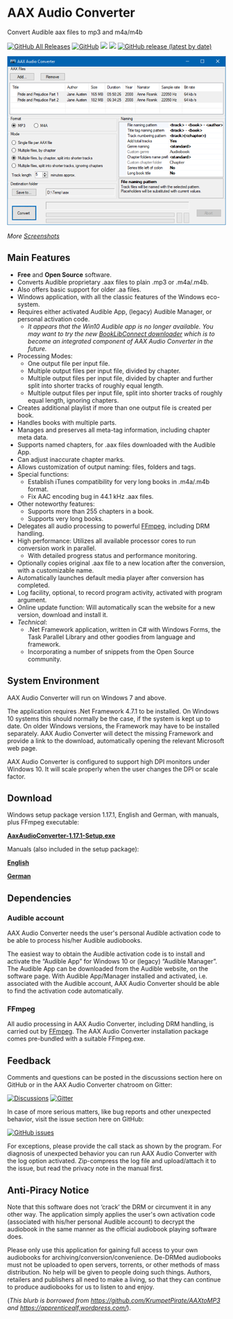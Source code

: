 # AAX Audio Converter
Convert Audible aax files to mp3 and m4a/m4b

[![GitHub All Releases](https://img.shields.io/github/downloads/audiamus/AaxAudioConverter/total)](https://github.com/audiamus/AaxAudioConverter/releases) [![GitHub](https://img.shields.io/github/license/audiamus/AaxAudioConverter)](https://github.com/audiamus/AaxAudioConverter/blob/master/LICENSE) [![](https://img.shields.io/badge/platform-Windows-blue)](http://microsoft.com/windows) [![](https://img.shields.io/badge/language-C%23-blue)](http://csharp.net/) [![GitHub release (latest by date)](https://img.shields.io/github/v/release/audiamus/AaxAudioConverter)](https://github.com/audiamus/AaxAudioConverter/releases/latest)

![](res/Cover.png?raw=true)

*More [Screenshots](res/Screenshots.md)*

## Main Features
- **Free** and **Open Source** software. 
- Converts Audible proprietary .aax files to plain .mp3 or .m4a/.m4b. 
- Also offers basic support for older .aa files.
- Windows application, with all the classic features of the Windows eco-system.
- Requires either activated Audible App, (legacy) Audible Manager, or personal activation code.
  - _It appears that the Win10 Audible app is no longer available. You may want to try the new [BookLibConnect downloader](https://github.com/audiamus/BookLibConnect) which is to become an integrated component of AAX Audio Converter in the future._   
- Processing Modes: 
  - One output file per input file.
  - Multiple output files per input file, divided by chapter.
  - Multiple output files per input file, divided by chapter and further split into shorter tracks of roughly equal length. 
  - Multiple output files per input file,  split into shorter tracks of roughly equal length, ignoring chapters.
- Creates additional playlist if more than one output file is created per book.
- Handles books with multiple parts.
- Manages and preserves all meta-tag information, including chapter meta data.
- Supports named chapters, for .aax files downloaded with the Audible App.
- Can adjust inaccurate chapter marks.
- Allows customization of output naming: files, folders and tags.
- Special functions:
  - Establish iTunes compatibility for very long books in .m4a/.m4b format.
  - Fix AAC encoding bug in 44.1 kHz .aax files.
- Other noteworthy features:
  - Supports more than 255 chapters in a book.
  - Supports very long books.
- Delegates all audio processing to powerful [FFmpeg](https://www.ffmpeg.org/), including DRM handling.
- High performance: Utilizes all available processor cores to run conversion work in parallel.
  - With detailed progress status and performance monitoring.
- Optionally copies original .aax file to a new location after the conversion, with a customizable name.
- Automatically launches default media player after conversion has completed.
- Log facility, optional, to record program activity, activated with program argument.
- Online update function: Will automatically scan the website for a new version, download and install it.
- *Technical*: 
  - .Net Framework application, written in C# with Windows Forms, the Task Parallel Library and other goodies from language and framework. 
  - Incorporating a number of snippets from the Open Source community. 

## System Environment
AAX Audio Converter will run on Windows 7 and above.

The application requires .Net Framework 4.7.1 to be installed. On Windows 10 systems this should normally be the case, if the system is kept up to date. On older Windows versions, the Framework may have to be installed separately. AAX Audio Converter will detect the missing Framework and provide a link to the download, automatically opening the relevant Microsoft web page. 

AAX Audio Converter is configured to support high DPI monitors under Windows 10. It will scale properly when the user changes the DPI or scale factor. 

## Download
Windows setup package version 1.17.1, English and German, with manuals, plus FFmpeg executable:

**[AaxAudioConverter-1.17.1-Setup.exe](https://github.com/audiamus/AaxAudioConverter/releases/download/v1.17.1/AaxAudioConverter-1.17.1-Setup.exe)**

Manuals (also included in the setup package):

**[English](https://github.com/audiamus/AaxAudioConverter/releases/download/v1.17.1/AaxAudioConverter.pdf)**

**[German](https://github.com/audiamus/AaxAudioConverter/releases/download/v1.17.1/AaxAudioConverter.de.pdf)**


## Dependencies
### Audible account
AAX Audio Converter needs the user's personal Audible activation code to be able to process his/her Audible audiobooks.

The easiest way to obtain the Audible activation code is to install and activate the “Audible App” for Windows 10 or (legacy) “Audible Manager”. The Audible App can be downloaded from the Audible website, on the software page. With Audible App/Manager installed and activated, i.e. associated with the Audible account, AAX Audio Converter should be able to find the activation code automatically.

### FFmpeg
All audio processing in AAX Audio Converter, including DRM handling, is carried out by [FFmpeg](https://www.ffmpeg.org/). 
The AAX Audio Converter installation package comes pre-bundled with a suitable FFmpeg.exe. 

## Feedback
Comments and questions can be posted in the discussions section here on GitHub or in the AAX Audio Converter chatroom on Gitter:

[![Discussions](https://img.shields.io/badge/discussions-on%20GitHub-green)](https://github.com/audiamus/AaxAudioConverter/discussions)
[![Gitter](https://badges.gitter.im/AaxAudioConverter/community.svg)](https://gitter.im/AaxAudioConverter/community?utm_source=badge&utm_medium=badge&utm_campaign=pr-badge)

In case of more serious matters, like bug reports and other unexpected behavior, visit the issue section here on GitHub: 

[![GitHub issues](https://img.shields.io/github/issues/audiamus/AaxAudioConverter)](https://github.com/audiamus/AaxAudioConverter/issues)

For exceptions, please provide the call stack as shown by the program. For diagnosis of unexpected behavior you can run AAX Audio Converter with the log option activated. Zip-compress the log file and upload/attach it to the issue, but read the privacy note in the manual first.    

## Anti-Piracy Notice
Note that this software does not ‘crack’ the DRM or circumvent it in any other way. The application simply applies the user's own activation code (associated with his/her personal Audible account) to decrypt the audiobook in the same manner as the official audiobook playing software does. 

Please only use this application for gaining full access to your own audiobooks for archiving/conversion/convenience. De-DRMed audiobooks must not be uploaded to open servers, torrents, or other methods of mass distribution. No help will be given to people doing such things. Authors, retailers and publishers all need to make a living, so that they can continue to produce audiobooks for us to listen to and enjoy.

(*This blurb is borrowed from https://github.com/KrumpetPirate/AAXtoMP3 and https://apprenticealf.wordpress.com/*). 
